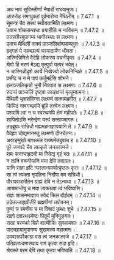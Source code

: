 

  
अथ नावं सुविस्तीर्णां नैषादीं राघवानुजः।  
आरुरोह समायुक्तां पूर्वमारोप्य मैथिलीम् ॥ 7.47.1 ॥   
सुमन्त्रं चैव सरथं स्थीयतामिति लक्ष्मणः।  
उवाच शोकसन्तप्तः प्रयाहीति च नाविकम् ॥ 7.47.2 ॥   
ततस्तीरमुपागम्य भागीरथ्याः स लक्ष्मणः।  
उवाच मैथिलीं वाक्यं प्राञ्जलिर्बाष्पसम्प्लुतः ॥ 7.47.3 ॥   
हृद्गतं मे महच्छल्यं यस्मादार्येण धीमता।  
अस्मिन्निमित्ते वैदेहि लोकस्य वचनीकृतः ॥ 7.47.4 ॥   
श्रेयो हि मरणं मेऽद्य मृत्युर्वा यत्परं भवेत्।  
न चास्मिन्नीदृशे कार्ये नियोज्यो लोकनिन्दिते ॥ 7.47.5 ॥   
प्रसीद च न मे पापं कर्तुमर्हसि शोभने।  
इत्यञ्जलिकृतो भूमौ निपपात स लक्ष्मणः ॥ 7.47.6 ॥   
रुदन्तं प्राञ्जलिं दृष्ट्वा काङ्क्षन्तं मृत्युमात्मनः।  
मैथिली भृशसंविग्ना लक्ष्मणं वाक्यमब्रवीत् ॥ 7.47.7 ॥   
किमिदं नावगच्छामि ब्रूहि तत्त्वेन लक्ष्मण।  
पश्यामि त्वां न च स्वस्थमपि क्षेमं महीपतेः ॥ 7.47.8 ॥   
शापितोऽसि नरेन्द्रेण यत्त्वं सन्तापमागतः।  
तद्ब्रूयाः सन्निधौ मह्यमहमाज्ञापयामि ते ॥ 7.47.9 ॥   
वैदेह्या चोद्यमानस्तु लक्ष्मणो दीनचेतनः।  
अवाङ्मुखो बाष्पकलं वाक्यमेतदुवाच ह ॥ 7.47.10 ॥   
पुरे जनपदे चैव त्वत्कृते जनकात्मजे।  
रामः सन्तप्तहृदयो मा निवेद्य गृहं गतः ॥ 7.47.11 ॥   
न तानि वचनीयानि मया देवि तवाग्रतः।  
यानि राज्ञा हृदि न्यस्तान्यमर्षात्पृष्ठतः कृतः ॥ 7.47.12 ॥   
सा त्वं त्यक्ता नृपतिना निर्दोषा मम सन्निधौ।  
पौरापवादभीतेन ग्राह्यं देवि न तेऽन्यथा ॥ 7.47.13 ॥   
आश्रमान्तेषु च मया त्यक्तव्या त्वं भविष्यसि।  
राज्ञः शासनमाज्ञाय तवेदं किल दौर्हृदम् ॥ 7.47.14 ॥   
तदेतज्जाह्नवीतीरे ब्रह्मर्षीणां तपोवनम्।  
पुण्यं च रमणीयं च मा विषादं कृथाः शुभे ॥ 7.47.15 ॥   
राज्ञो दशरथस्येष्टः पितुर्मे मुनिपुङ्गवः।  
सखा परमको विप्रो वाल्मीकिः सुमहायशाः ॥ 7.47.16 ॥   
पादच्छायामुपागम्य सुखमस्य महात्मनः।  
उपवासपरैकाग्रा वस त्वं जनकात्मजे ॥ 7.47.17 ॥   
पतिव्रतात्वमास्थाय रामं कृत्वा सदा हृदि।  
श्रेयस्ते परमं देवि तथा कृत्वा भविष्यति ॥ 7.47.18 ॥   
